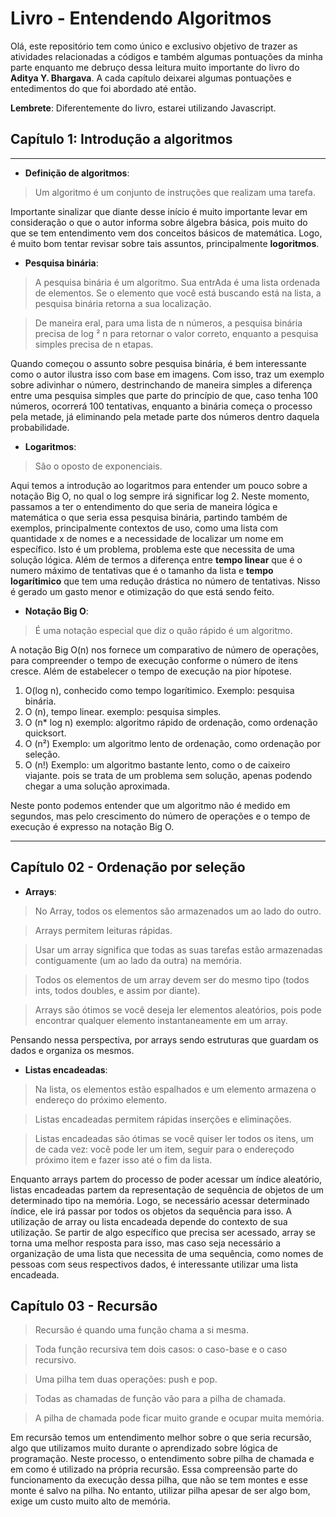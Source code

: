 # Livro - **Entendendo Algoritmos**

Olá, este repositório tem como único e exclusivo objetivo de trazer as atividades relacionadas a códigos e também algumas pontuações da minha parte enquanto me debruço dessa leitura muito importante do livro do **Aditya Y. Bhargava**. A cada capítulo deixarei algumas pontuações e entedimentos do que foi abordado até então. 

**Lembrete**: Diferentemente do livro, estarei utilizando Javascript.

## Capítulo 1: **Introdução a algoritmos**
-----
* **Definição de algoritmos**:
> Um algoritmo é um conjunto de instruções que realizam uma tarefa.

Importante sinalizar que diante desse início é muito importante levar em consideração o que o autor informa sobre álgebra básica, pois muito do que se tem entendimento vem dos conceitos básicos de matemática. Logo, é muito bom tentar revisar sobre tais assuntos, principalmente **logoritmos**.

* **Pesquisa binária**:
> A pesquisa binária é um algoritmo. Sua entrAda é uma lista ordenada de elementos. Se o elemento que você está buscando está na lista, a pesquisa binária retorna a sua localização.

> De maneira eral, para uma lista de n números, a pesquisa binária precisa de log ² n para retornar o valor correto, enquanto a pesquisa simples precisa de n etapas.

Quando começou o assunto sobre pesquisa binária, é bem interessante como o autor ilustra isso com base em imagens. Com isso, traz um exemplo sobre adivinhar o número, destrinchando de maneira simples a diferença entre uma pesquisa simples que parte do princípio de que, caso tenha 100 números, ocorrerá 100 tentativas, enquanto a binária começa o processo pela metade, já eliminando pela metade parte dos números dentro daquela probabilidade.

* **Logaritmos**:
> São o oposto de exponenciais.

Aqui temos a introdução ao logaritmos para entender um pouco sobre a notação Big O, no qual o log sempre irá significar log 2. Neste momento, passamos a ter o entendimento do que seria de maneira lógica e matemática o que seria essa pesquisa binária, partindo também de exemplos, principalmente contextos de uso, como uma lista com quantidade x de nomes e a necessidade de localizar um nome em específico. Isto é um problema, problema este que necessita de uma solução lógica. Além de termos a diferença entre **tempo linear** que é o numero máximo de tentativas que é o tamanho da lista e **tempo logarítimico** que tem uma redução drástica no número de tentativas. Nisso é gerado um gasto menor e otimização do que está sendo feito.

* **Notação Big O**:
> É uma notação especial que diz o quão rápido é um algoritmo.

A notação Big O(n) nos fornece um comparativo de número de operações, para compreender o tempo de execução conforme o número de itens cresce. Além de estabelecer o tempo de execução na pior hípotese.

1. O(log n), conhecido como tempo logarítimico. Exemplo: pesquisa binária.
2. O (n), tempo linear. exemplo: pesquisa simples.
3. O (n* log n) exemplo: algoritmo rápido de ordenação, como ordenação quicksort.
4. O (n²) Exemplo: um algoritmo lento de ordenação, como ordenação por seleção.
5. O (n!) Exemplo: um algoritmo bastante lento, como o de caixeiro viajante. pois se trata de um problema sem solução, apenas podendo chegar a uma solução aproximada.

Neste ponto podemos entender que um algoritmo não é medido em segundos, mas pelo crescimento do número de operações e o tempo de execução é expresso na notação Big O.

---
## **Capítulo 02 - Ordenação por seleção**

* **Arrays**:

> No Array, todos os elementos são armazenados um ao lado do outro.

>Arrays permitem leituras rápidas.

> Usar um array significa que todas as suas tarefas estão armazenadas contiguamente (um ao lado da outra) na memória.

> Todos os elementos de um array devem ser do mesmo tipo (todos ints, todos doubles, e assim por diante).

> Arrays são ótimos se você deseja ler elementos aleatórios, pois pode encontrar qualquer elemento instantaneamente em um array.

Pensando nessa perspectiva, por arrays sendo estruturas que guardam os dados e organiza os mesmos. 

* **Listas encadeadas**:

> Na lista, os elementos estão espalhados e um elemento armazena o endereço do próximo elemento.

> Listas encadeadas permitem rápidas inserções e eliminações.

> Listas encadeadas são ótimas se você quiser ler todos os itens, um de cada vez: você pode ler um item, seguir para o endereçodo próximo item e fazer isso até o fim da lista.

Enquanto arrays partem do processo de poder acessar um índice aleatório, listas encadeadas partem da representação de sequência de objetos de um determinado tipo na memória. Logo, se necessário acessar determinado índice, ele irá passar por todos os objetos da sequência para isso.  A utilização de array ou lista encadeada depende do contexto de sua utilização.  Se partir de algo específico que precisa ser acessado, array se torna uma melhor resposta para isso, mas caso seja necessário a organização de uma lista que necessita de uma sequência, como nomes de pessoas com seus respectivos dados, é interessante utilizar uma lista encadeada.

## **Capítulo 03 - Recursão**

> Recursão é quando uma função chama a si mesma.

> Toda função recursiva tem dois casos: o caso-base e o caso recursivo.

> Uma pilha tem duas operações: push e pop.

> Todas as chamadas de função vão para a pilha de chamada.

> A pilha de chamada pode ficar muito grande e ocupar muita memória.

Em recursão temos um entendimento melhor sobre o que seria recursão, algo que utilizamos muito durante o aprendizado sobre lógica de programação. Neste processo, o entendimento sobre pilha de chamada e em como é utilizado na própria recursão. Essa compreensão parte do funcionamento da execução dessa pilha, que não se tem montes e esse monte é salvo na pilha. No entanto, utilizar pilha apesar de ser algo bom, exige um custo muito alto de memória.
